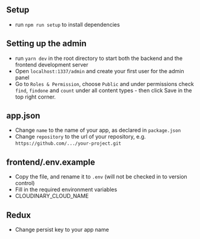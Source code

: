 ## Setup 

- run `npm run setup` to install dependencies

## Setting up the admin

- run `yarn dev` in the root directory to start both the backend and the frontend development server
- Open `localhost:1337/admin` and create your first user for the admin panel
- Go to `Roles & Permission`, choose `Public` and under permissions check `find`, `findone` and `count` under all content types - then click Save in the top right corner.


## app.json

- Change `name` to the name of your app, as declared in `package.json`
- Change `repository` to the url of your repository, e.g. `https://github.com/.../your-project.git`

## frontend/.env.example

- Copy the file, and rename it to `.env` (will not be checked in to version control)
- Fill in the required environment variables
- CLOUDINARY_CLOUD_NAME

## Redux

- Change persist key to your app name